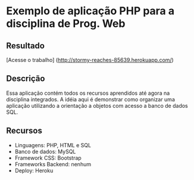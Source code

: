 # Exemplo de aplicação PHP para a disciplina de Prog. Web

## Resultado

[Acesse o trabalho] (http://stormy-reaches-85639.herokuapp.com/)

## Descrição

Essa aplicação contém todos os recursos aprendidos até agora na disciplina integrados. A idéia aqui é demonstrar como organizar uma aplicação utilizando a orientação a objetos com acesso a banco de dados SQL. 

## Recursos

- Linguagens: PHP, HTML e SQL
- Banco de dados: MySQL
- Framework CSS: Bootstrap
- Frameworks Backend: nenhum
- Deploy: Heroku
